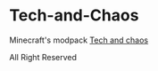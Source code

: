 # Tech-and-Chaos
Minecraft's modpack [Tech and chaos](https://www.curseforge.com/minecraft/modpacks/tech-and-chaos)

All Right Reserved
